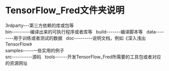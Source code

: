 # TensorFlow_Fred文件夹说明
3rdparty---第三方依赖的库或包等  
bin---------编译出来的可执行程序或者库等  
build-------编译脚本等  
data--------用于训练或者测试的数据  
doc---------说明文档，例如《深入浅出TensorFlow》  
samples-----一些实用的例子  
src----------源码  
tools------开发TensorFlow_Fred所需要的工具包或者对应的资源网址    
